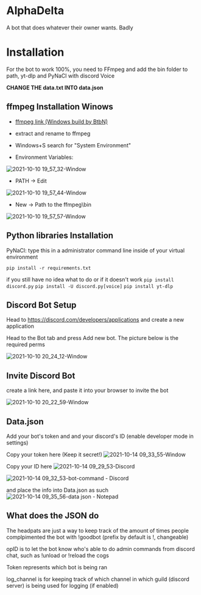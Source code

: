 # AlphaDelta
A bot that does whatever their owner wants. Badly

# Installation

For the bot to work 100%, you need to FFmpeg and add the bin folder to path, yt-dlp and PyNaCl with discord Voice

**CHANGE THE data.txt INTO data.json**

## ffmpeg Installation Winows
- [ffmpeg link (Windows build by BtbN)](https://ffmpeg.org/download.html#build-windows)

- extract and rename to ffmpeg

- Windows+S search for "System Environment"

- Environment Variables:

![2021-10-10 19_57_32-Window](https://user-images.githubusercontent.com/75881405/136694838-3b288ed4-f4fa-4fb4-9bc3-405712d4faa1.png)

- PATH -> Edit

![2021-10-10 19_57_44-Window](https://user-images.githubusercontent.com/75881405/136694839-a2887227-3c34-4e55-9857-2983d8beb23f.png)

- New -> Path to the ffmpeg\bin

![2021-10-10 19_57_57-Window](https://user-images.githubusercontent.com/75881405/136694845-49f313c1-3601-4d31-9341-6794b0304d02.png)

## Python libraries Installation

PyNaCl:
type this in a administrator command line inside of your virtual environment

`pip install -r requirements.txt`

if you still have no idea what to do or if it doesn't work
`pip install discord.py`
`pip install -U discord.py[voice]`
`pip install yt-dlp`

## Discord Bot Setup

Head to https://discord.com/developers/applications and create a new application

Head to the Bot tab and press Add new bot. The picture below is the required perms

![2021-10-10 20_24_12-Window](https://user-images.githubusercontent.com/75881405/136695665-bd2d8ced-a7af-48c1-8726-77d1e3142cae.png)

## Invite Discord Bot

create a link here, and paste it into your browser to invite the bot

![2021-10-10 20_22_59-Window](https://user-images.githubusercontent.com/75881405/136695727-8914b8df-868b-4261-8476-8063ee3fc15e.png)

## Data.json

Add your bot's token and and your discord's ID (enable developer mode in settings)

Copy your token here (Keep it secret!)
![2021-10-14 09_33_55-Window](https://user-images.githubusercontent.com/75881405/137235616-6094d016-0791-4ee9-be30-663a84b1d92c.png)

Copy your ID here
![2021-10-14 09_29_53-Discord](https://user-images.githubusercontent.com/75881405/137235705-3bf9dc20-60d0-4270-987f-7ccfc67a8f14.png)

![2021-10-14 09_32_53-bot-command - Discord](https://user-images.githubusercontent.com/75881405/137235726-c942bb1b-f4bc-4a9a-9fbf-7cd5339978ce.png)

and place the info into Data.json as such <br/>
![2021-10-14 09_35_56-data json - Notepad](https://user-images.githubusercontent.com/75881405/137235779-181e69ea-b10c-4afc-92a8-44de22103b5a.png)

## What does the JSON do

The headpats are just a way to keep track of the amount of times people complpimented the bot with !goodbot (prefix by default is !, changeable)

opID is to let the bot know who's able to do admin commands from discord chat, such as !unload or !reload the cogs

Token represents which bot is being ran

log_channel is for keeping track of which channel in which guild (discord server) is being used for logging (if enabled)
